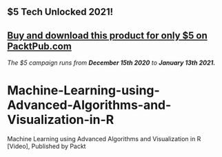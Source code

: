 ## $5 Tech Unlocked 2021!
[Buy and download this product for only $5 on PacktPub.com](https://www.packtpub.com/)
-----
*The $5 campaign         runs from __December 15th 2020__ to __January 13th 2021.__*

# Machine-Learning-using-Advanced-Algorithms-and-Visualization-in-R
Machine Learning using Advanced Algorithms and Visualization in R [Video], Published by Packt
